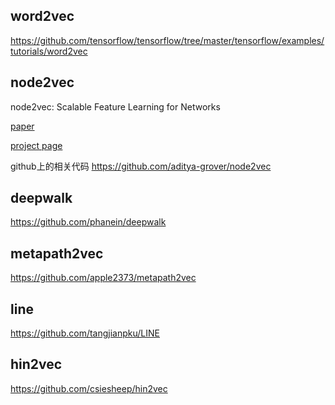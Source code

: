

## word2vec
https://github.com/tensorflow/tensorflow/tree/master/tensorflow/examples/tutorials/word2vec


## node2vec
node2vec: Scalable Feature Learning for Networks

[paper](https://arxiv.org/abs/1607.00653)

[project page](https://snap.stanford.edu/node2vec/)

github上的相关代码
https://github.com/aditya-grover/node2vec


## deepwalk
https://github.com/phanein/deepwalk


## metapath2vec
https://github.com/apple2373/metapath2vec

## line
https://github.com/tangjianpku/LINE


## hin2vec
https://github.com/csiesheep/hin2vec
